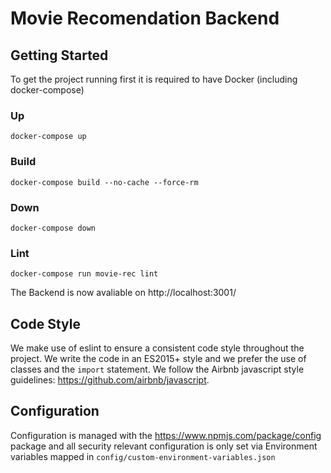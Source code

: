 # Movie Recomendation Backend

## Getting Started
To get the project running first it is required to have Docker (including docker-compose)
### Up
`docker-compose up`

### Build
`docker-compose build --no-cache --force-rm `

### Down
`docker-compose down`

### Lint
`docker-compose run movie-rec lint`

The Backend is now avaliable on http://localhost:3001/

## Code Style
We make use of eslint to ensure a consistent code style throughout the project.
We write the code in an ES2015+ style  and we prefer the use
of classes and the ```import``` statement.
We follow the Airbnb javascript style guidelines: https://github.com/airbnb/javascript.


## Configuration
Configuration is managed with the https://www.npmjs.com/package/config package and all security relevant
configuration is only set via Environment variables mapped in `config/custom-environment-variables.json`
